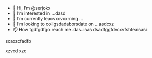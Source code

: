 - 👋 Hi, I’m @serjokx
- 👀 I’m interested in ...dasd
- 🌱 I’m currently leacvxcvxxrning ...
- 💞️ I’m looking to collgsdadaborsdate on ...asdcxz
- 📫 How tgdfgdfgo reach me .das..івав
dsadfggfdvcxvfshteаіваві
<!---asxczczcgfd
serjokx/sedfgdfgrjokx is a ✨ special ✨ cvrepositxsxsxasxcxory because ijts `README.md` (this file) appears on your GitHub profile.
You can click the Previfffffffew link to take a look at your changes.
--->scaxzcfadfb
xzvcd
xzc
